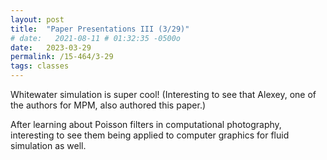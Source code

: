 ```yaml
---
layout: post
title:  "Paper Presentations III (3/29)"
# date:   2021-08-11 # 01:32:35 -0500o
date:   2023-03-29
permalink: /15-464/3-29
tags: classes
---
```


Whitewater simulation is super cool! (Interesting to see that Alexey, one of the authors for MPM, also authored this paper.) 

After learning about Poisson filters in computational photography, interesting to see them being applied to computer graphics for fluid simulation as well.